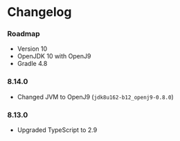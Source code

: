 Changelog
===

### Roadmap

* Version 10
* OpenJDK 10 with OpenJ9
* Gradle 4.8

### 8.14.0

* Changed JVM to OpenJ9 (`jdk8u162-b12_openj9-0.8.0`)

### 8.13.0

* Upgraded TypeScript to 2.9
